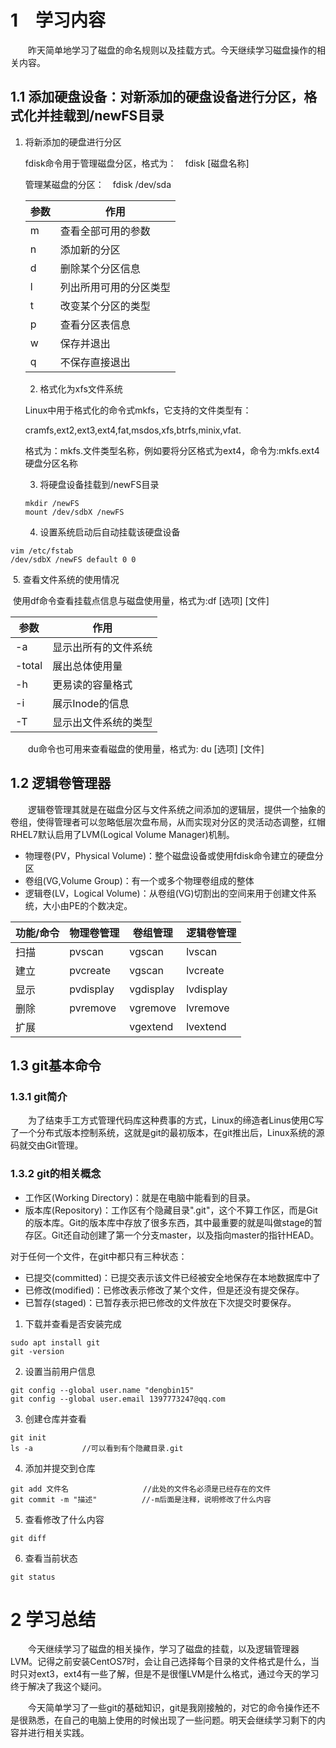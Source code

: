 # 1　学习内容

&emsp;&emsp;昨天简单地学习了磁盘的命名规则以及挂载方式。今天继续学习磁盘操作的相关内容。

## 1.1 添加硬盘设备：对新添加的硬盘设备进行分区，格式化并挂载到/newFS目录

1. 将新添加的硬盘进行分区

   fdisk命令用于管理磁盘分区，格式为：　fdisk [磁盘名称]

   管理某磁盘的分区：　fdisk /dev/sda

   | 参数 | 作用                   |
   | ---- | ---------------------- |
   | m    | 查看全部可用的参数     |
   | n    | 添加新的分区           |
   | d    | 删除某个分区信息       |
   | l    | 列出所用可用的分区类型 |
   | t    | 改变某个分区的类型     |
   | p    | 查看分区表信息         |
   | w    | 保存并退出             |
   | q    | 不保存直接退出         |

   2. 格式化为xfs文件系统

   Linux中用于格式化的命令式mkfs，它支持的文件类型有：

   cramfs,ext2,ext3,ext4,fat,msdos,xfs,btrfs,minix,vfat.

   格式为：mkfs.文件类型名称，例如要将分区格式为ext4，命令为:mkfs.ext4　硬盘分区名称

   3. 将硬盘设备挂载到/newFS目录

   ```shell
   mkdir /newFS
   mount /dev/sdbX /newFS
   ```

   4. 设置系统启动后自动挂载该硬盘设备

```shell
vim /etc/fstab
/dev/sdbX /newFS default 0 0 

```

​       5. 查看文件系统的使用情况

​	使用df命令查看挂载点信息与磁盘使用量，格式为:df [选项] [文件]

| 参数   | 作用                 |
| ------ | -------------------- |
| -a     | 显示出所有的文件系统 |
| -total | 展出总体使用量       |
| -h     | 更易读的容量格式     |
| -i     | 展示Inode的信息      |
| -T     | 显示出文件系统的类型 |

&emsp;&emsp;du命令也可用来查看磁盘的使用量，格式为: du [选项] [文件]

## 1.2 逻辑卷管理器

&emsp;&emsp;逻辑卷管理其就是在磁盘分区与文件系统之间添加的逻辑层，提供一个抽象的卷组，使得管理者可以忽略低层次盘布局，从而实现对分区的灵活动态调整，红帽RHEL7默认启用了LVM(Logical Volume Manager)机制。

* 物理卷(PV，Physical Volume)：整个磁盘设备或使用fdisk命令建立的硬盘分区
* 卷组(VG,Volume Group)：有一个或多个物理卷组成的整体
* 逻辑卷(LV，Logical Volume)：从卷组(VG)切割出的空间来用于创建文件系统，大小由PE的个数决定。

| 功能/命令 | 物理卷管理 | 卷组管理  | 逻辑卷管理 |
| --------- | ---------- | --------- | ---------- |
| 扫描      | pvscan     | vgscan    | lvscan     |
| 建立      | pvcreate   | vgscan    | lvcreate   |
| 显示      | pvdisplay  | vgdisplay | lvdisplay  |
| 删除      | pvremove   | vgremove  | lvremove   |
| 扩展      |            | vgextend  | lvextend   |

## 1.3 git基本命令

### 1.3.1 git简介

&emsp;&emsp;为了结束手工方式管理代码库这种费事的方式，Linux的缔造者Linus使用C写了一个分布式版本控制系统，这就是git的最初版本，在git推出后，Linux系统的源码就交由Git管理。

### 1.3.2 git的相关概念

* 工作区(Working Directory)：就是在电脑中能看到的目录。
* 版本库(Repository)：工作区有个隐藏目录".git"，这个不算工作区，而是Git的版本库。Git的版本库中存放了很多东西，其中最重要的就是叫做stage的暂存区。Git还自动创建了第一个分支master，以及指向master的指针HEAD。

对于任何一个文件，在git中都只有三种状态：

* 已提交(committed)：已提交表示该文件已经被安全地保存在本地数据库中了
* 已修改(modified)：已修改表示修改了某个文件，但是还没有提交保存。
* 已暂存(staged)：已暂存表示把已修改的文件放在下次提交时要保存。

1. 下载并查看是否安装完成

```shell
sudo apt install git
git -version
```

2. 设置当前用户信息

```shell
git config --global user.name "dengbin15"
git config --global user.email 1397773247@qq.com
```

3. 创建仓库并查看

```shell
git init
ls -a           //可以看到有个隐藏目录.git
```

4. 添加并提交到仓库

```shell
git add 文件名　　　　　　　　　　//此处的文件名必须是已经存在的文件
git commit -m "描述"　　　　　　//-m后面是注释，说明修改了什么内容
```

5. 查看修改了什么内容

```shell
git diff
```

6. 查看当前状态

```shell
git status
```

# 2 学习总结

&emsp;&emsp;今天继续学习了磁盘的相关操作，学习了磁盘的挂载，以及逻辑管理器LVM。记得之前安装CentOS7时，会让自己选择每个目录的文件格式是什么，当时只对ext3，ext4有一些了解，但是不是很懂LVM是什么格式，通过今天的学习终于解决了我这个疑问。

&emsp;&emsp;今天简单学习了一些git的基础知识，git是我刚接触的，对它的命令操作还不是很熟悉，在自己的电脑上使用的时候出现了一些问题。明天会继续学习剩下的内容并进行相关实践。